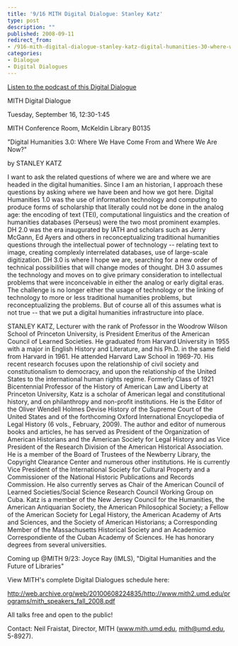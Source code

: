 ```yaml
---
title: '9/16 MITH Digital Dialogue: Stanley Katz'
type: post
description: ""
published: 2008-09-11
redirect_from: 
- /916-mith-digital-dialogue-stanley-katz-digital-humanities-30-where-we-have-come-from-and-where-we-are-now/
categories:
- Dialogue
- Digital Dialogues
---
```

[Listen to the podcast of this Digital Dialogue](http://web.archive.org/web/20111121222547/http://mith.umd.edu/programs/digitaldialogue/mp3/katz.mp3)

MITH Digital Dialogue

Tuesday, September 16, 12:30-1:45

MITH Conference Room, McKeldin Library B0135

"Digital Humanities 3.0: Where We Have Come From and Where We Are Now?"

by STANLEY KATZ

I want to ask the related questions of where we are and where we are headed in the digital humanities. Since I am an historian, I approach these questions by asking where we have been and how we got here. Digital Humanities 1.0 was the use of information technology and computing to produce forms of scholarship that literally could not be done in the analog age: the encoding of text (TEI), computational linguistics and the creation of humanities databases (Perseus) were the two most prominent examples. DH 2.0 was the era inaugurated by IATH and scholars such as Jerry McGann, Ed Ayers and others in reconceptualizing traditional humanities questions through the intellectual power of technology -- relating text to image, creating complexly interrelated databases, use of large-scale digitization. DH 3.0 is where I hope we are, searching for a new order of technical possibilities that will change modes of thought. DH 3.0 assumes the technology and moves on to give primary consideration to intellectual problems that were inconceivable in either the analog or early digital eras. The challenge is no longer either the usage of technology or the linking of technology to more or less traditional humanities problems, but reconceptualizing the problems. But of course all of this assumes what is not true -- that we put a digital humanities infrastructure into place.

STANLEY KATZ, Lecturer with the rank of Professor in the Woodrow Wilson School of Princeton University, is President Emeritus of the American Council of Learned Societies. He graduated from Harvard University in 1955 with a major in English History and Literature, and his Ph.D. in the same field from Harvard in 1961. He attended Harvard Law School in 1969-70. His recent research focuses upon the relationship of civil society and constitutionalism to democracy, and upon the relationship of the United States to the international human rights regime. Formerly Class of 1921 Bicentennial Professor of the History of American Law and Liberty at Princeton University, Katz is a scholar of American legal and constitutional history, and on philanthropy and non-profit institutions. He is the Editor of the Oliver Wendell Holmes Devise History of the Supreme Court of the United States and of the forthcoming Oxford International Encyclopedia of Legal History (6 vols., February, 2009). The author and editor of numerous books and articles, he has served as President of the Organization of American Historians and the American Society for Legal History and as Vice President of the Research Division of the American Historical Association. He is a member of the Board of Trustees of the Newberry Library, the Copyright Clearance Center and numerous other institutions. He is currently Vice President of the International Society for Cultural Property and a Commissioner of the National Historic Publications and Records Commission. He also currently serves as Chair of the American Council of Learned Societies/Social Science Research Council Working Group on Cuba. Katz is a member of the New Jersey Council for the Humanities, the American Antiquarian Society, the American Philosophical Society; a Fellow of the American Society for Legal History, the American Academy of Arts and Sciences, and the Society of American Historians; a Corresponding Member of the Massachusetts Historical Society and an Academico Correspondiente of the Cuban Academy of Sciences. He has honorary degrees from several universities.

Coming up @MITH 9/23: Joyce Ray (IMLS), "Digital Humanities and the Future of Libraries"

View MITH's complete Digital Dialogues schedule here:

http://web.archive.org/web/20100608224835/http://www.mith2.umd.edu/programs/mith_speakers_fall_2008.pdf

All talks free and open to the public!

Contact: Neil Fraistat, Director, MITH (www.mith.umd.edu, mith@umd.edu, 5-8927).
